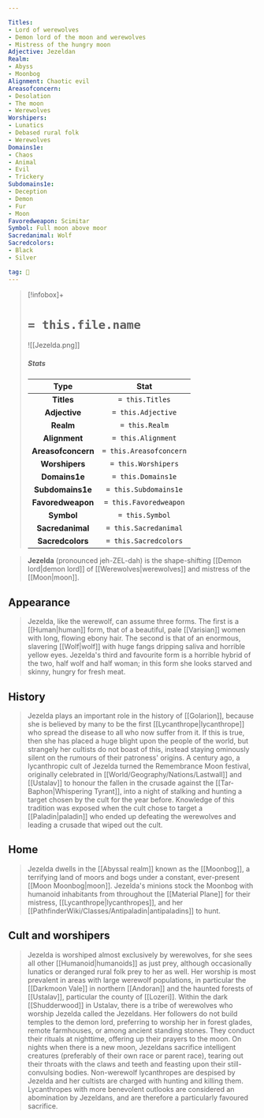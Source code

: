 ```yaml
---

Titles:
- Lord of werewolves
- Demon lord of the moon and werewolves
- Mistress of the hungry moon
Adjective: Jezeldan
Realm:
- Abyss
- Moonbog
Alignment: Chaotic evil
Areasofconcern:
- Desolation
- The moon
- Werewolves
Worshipers:
- Lunatics
- Debased rural folk
- Werewolves
Domains1e:
- Chaos
- Animal
- Evil
- Trickery
Subdomains1e:
- Deception
- Demon
- Fur
- Moon
Favoredweapon: Scimitar
Symbol: Full moon above moor
Sacredanimal: Wolf
Sacredcolors:
- Black
- Silver

tag: 🙏
---
```


> [!infobox]+
> #  `= this.file.name`
> ![[Jezelda.png]]
> ##### Stats
> Type | Stat |
> :---:|:---:|
> **Titles** | `= this.Titles` |
> **Adjective** | `= this.Adjective` |
> **Realm** | `= this.Realm` |
> **Alignment** | `= this.Alignment` |
> **Areasofconcern** | `= this.Areasofconcern` |
> **Worshipers** | `= this.Worshipers` |
> **Domains1e** | `= this.Domains1e` |
> **Subdomains1e** | `= this.Subdomains1e` |
> **Favoredweapon** | `= this.Favoredweapon` |
> **Symbol** | `= this.Symbol` |
> **Sacredanimal** | `= this.Sacredanimal` |
> **Sacredcolors** | `= this.Sacredcolors` |



> **Jezelda** (pronounced jeh-ZEL-dah) is the shape-shifting [[Demon lord|demon lord]] of [[Werewolves|werewolves]] and mistress of the [[Moon|moon]].



## Appearance

> Jezelda, like the werewolf, can assume three forms.  The first is a [[Human|human]] form, that of a beautiful, pale [[Varisian]] women with long, flowing ebony hair. The second is that of an enormous, slavering [[Wolf|wolf]] with huge fangs dripping saliva and horrible yellow eyes. Jezelda's third and favourite form is a horrible hybrid of the two, half wolf and half woman; in this form she looks starved and skinny, hungry for fresh meat.


## History

> Jezelda plays an important role in the history of [[Golarion]], because she is believed by many to be the first [[Lycanthrope|lycanthrope]] who spread the disease to all who now suffer from it. If this is true, then she has placed a huge blight upon the people of the world, but strangely her cultists do not boast of this, instead staying ominously silent on the rumours of their patroness' origins.
> A century ago, a lycanthropic cult of Jezelda turned the Remembrance Moon festival, originally celebrated in [[World/Geography/Nations/Lastwall]] and [[Ustalav]] to honour the fallen in the crusade against the [[Tar-Baphon|Whispering Tyrant]], into a night of stalking and hunting a target chosen by the cult for the year before. Knowledge of this tradition was exposed when the cult chose to target a [[Paladin|paladin]] who ended up defeating the werewolves and leading a crusade that wiped out the cult.


## Home

> Jezelda dwells in the [[Abyssal realm]] known as the [[Moonbog]], a terrifying land of moors and bogs under a constant, ever-present [[Moon Moonbog|moon]]. Jezelda's minions stock the Moonbog with humanoid inhabitants from throughout the [[Material Plane]] for their mistress, [[Lycanthrope|lycanthropes]], and her [[PathfinderWiki/Classes/Antipaladin|antipaladins]] to hunt.


## Cult and worshipers

> Jezelda is worshiped almost exclusively by werewolves, for she sees all other [[Humanoid|humanoids]] as just prey, although occasionally lunatics or deranged rural folk prey to her as well. Her worship is most prevalent in areas with large werewolf populations, in particular the [[Darkmoon Vale]] in northern [[Andoran]] and the haunted forests of [[Ustalav]], particular the county of [[Lozeri]]. Within the dark [[Shudderwood]] in Ustalav, there is a tribe of werewolves who worship Jezelda called the Jezeldans.
> Her followers do not build temples to the demon lord, preferring to worship her in forest glades, remote farmhouses, or among ancient standing stones. They conduct their rituals at nighttime, offering up their prayers to the moon. On nights when there is a new moon, Jezeldans sacrifice intelligent creatures (preferably of their own race or parent race), tearing out their throats with the claws and teeth and feasting upon their still-convulsing bodies.
> Non-werewolf lycanthropes are despised by Jezelda and her cultists are charged with hunting and killing them. Lycanthropes with more benevolent outlooks are considered an abomination by Jezeldans, and are therefore a particularly favoured sacrifice.








